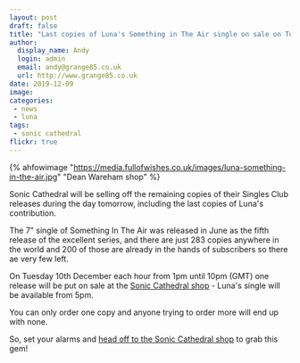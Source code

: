 ```yaml
---
layout: post
draft: false
title: "Last copies of Luna's Something in The Air single on sale on Tuesday"
author:
  display_name: Andy
  login: admin
  email: andy@grange85.co.uk
  url: http://www.grange85.co.uk
date: 2019-12-09
image: 
categories:
 - news
 - luna
tags:
 - sonic cathedral
flickr: true
---
```

{% ahfowimage "https://media.fullofwishes.co.uk/images/luna-something-in-the-air.jpg" "Dean Wareham shop" %}

Sonic Cathedral will be selling off the remaining copies of their Singles Club releases during the day tomorrow, including the last copies of Luna's contribution.

The 7" single of Something In The Air was released in June as the fifth release of the excellent series, and there are just 283 copies anywhere in the world and 200 of those are already in the hands of subscribers so there ae very few left.

On Tuesday 10th December each hour from 1pm until 10pm (GMT) one release will be put on sale at the [Sonic Cathedral shop](https://shop.soniccathedral.co.uk) - Luna's single will be available from 5pm.

You can only order one copy and anyone trying to order more will end up with none.

So, set your alarms and [head off to the Sonic Cathedral shop](https://shop.soniccathedral.co.uk) to grab this gem!

